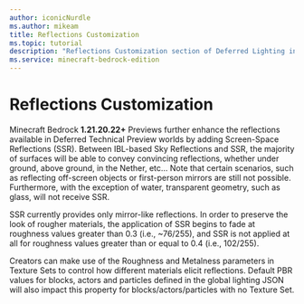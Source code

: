 ```yaml
---
author: iconicNurdle
ms.author: mikeam
title: Reflections Customization
ms.topic: tutorial
description: "Reflections Customization section of Deferred Lighting in Minecraft: Bedrock Edition."
ms.service: minecraft-bedrock-edition
---
```


# Reflections Customization

Minecraft Bedrock **1.21.20.22+** Previews further enhance the reflections available in Deferred Technical Preview worlds by adding Screen-Space Reflections (SSR). Between IBL-based Sky Reflections and SSR, the majority of surfaces will be able to convey convincing reflections, whether under ground, above ground, in the Nether, etc... Note that certain scenarios, such as reflecting off-screen objects or first-person mirrors are still not possible. Furthermore, with the exception of water, transparent geometry, such as glass, will not receive SSR.

SSR currently provides only mirror-like reflections. In order to preserve the look of rougher materials, the application of SSR begins to fade at roughness values greater than 0.3 (i.e., ~76/255), and SSR is not applied at all for roughness values greater than or equal to 0.4 (i.e., 102/255).

Creators can make use of the Roughness and Metalness parameters in Texture Sets to control how different materials elicit reflections. Default PBR values for blocks, actors and particles defined in the global lighting JSON will also impact this property for blocks/actors/particles with no Texture Set.
